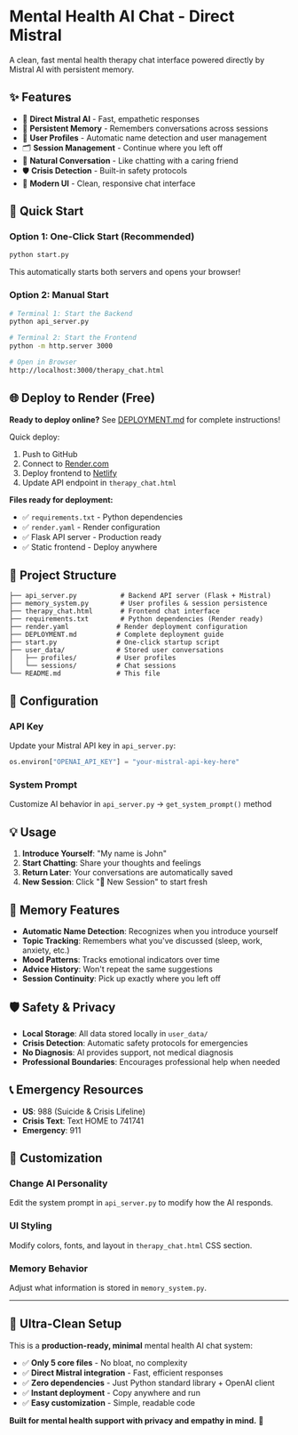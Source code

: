 # Mental Health AI Chat - Direct Mistral

A clean, fast mental health therapy chat interface powered directly by Mistral AI with persistent memory.

## ✨ Features

- 🧠 **Direct Mistral AI** - Fast, empathetic responses
- 💾 **Persistent Memory** - Remembers conversations across sessions
- 👤 **User Profiles** - Automatic name detection and user management
- 🗂️ **Session Management** - Continue where you left off
- 💬 **Natural Conversation** - Like chatting with a caring friend
- 🛡️ **Crisis Detection** - Built-in safety protocols
- 📱 **Modern UI** - Clean, responsive chat interface

## 🚀 Quick Start

### Option 1: One-Click Start (Recommended)
```bash
python start.py
```
This automatically starts both servers and opens your browser!

### Option 2: Manual Start
```bash
# Terminal 1: Start the Backend
python api_server.py

# Terminal 2: Start the Frontend
python -m http.server 3000

# Open in Browser
http://localhost:3000/therapy_chat.html
```

## 🌐 Deploy to Render (Free)

**Ready to deploy online?** See [DEPLOYMENT.md](DEPLOYMENT.md) for complete instructions!

Quick deploy:
1. Push to GitHub
2. Connect to [Render.com](https://render.com) 
3. Deploy frontend to [Netlify](https://netlify.com)
4. Update API endpoint in `therapy_chat.html`

**Files ready for deployment:**
- ✅ `requirements.txt` - Python dependencies
- ✅ `render.yaml` - Render configuration  
- ✅ Flask API server - Production ready
- ✅ Static frontend - Deploy anywhere

## 📁 Project Structure

```
├── api_server.py           # Backend API server (Flask + Mistral)
├── memory_system.py        # User profiles & session persistence  
├── therapy_chat.html       # Frontend chat interface
├── requirements.txt        # Python dependencies (Render ready)
├── render.yaml            # Render deployment configuration
├── DEPLOYMENT.md          # Complete deployment guide
├── start.py               # One-click startup script
├── user_data/             # Stored user conversations
│   ├── profiles/          # User profiles
│   └── sessions/          # Chat sessions
└── README.md              # This file
```

## 🔧 Configuration

### API Key
Update your Mistral API key in `api_server.py`:
```python
os.environ["OPENAI_API_KEY"] = "your-mistral-api-key-here"
```

### System Prompt
Customize AI behavior in `api_server.py` → `get_system_prompt()` method

## 💡 Usage

1. **Introduce Yourself**: "My name is John"
2. **Start Chatting**: Share your thoughts and feelings
3. **Return Later**: Your conversations are automatically saved
4. **New Session**: Click "🔄 New Session" to start fresh

## 🎯 Memory Features

- **Automatic Name Detection**: Recognizes when you introduce yourself
- **Topic Tracking**: Remembers what you've discussed (sleep, work, anxiety, etc.)
- **Mood Patterns**: Tracks emotional indicators over time
- **Advice History**: Won't repeat the same suggestions
- **Session Continuity**: Pick up exactly where you left off

## 🛡️ Safety & Privacy

- **Local Storage**: All data stored locally in `user_data/`
- **Crisis Detection**: Automatic safety protocols for emergencies
- **No Diagnosis**: AI provides support, not medical diagnosis
- **Professional Boundaries**: Encourages professional help when needed

## 📞 Emergency Resources

- **US**: 988 (Suicide & Crisis Lifeline)
- **Crisis Text**: Text HOME to 741741
- **Emergency**: 911

## 🎨 Customization

### Change AI Personality
Edit the system prompt in `api_server.py` to modify how the AI responds.

### UI Styling
Modify colors, fonts, and layout in `therapy_chat.html` CSS section.

### Memory Behavior
Adjust what information is stored in `memory_system.py`.

---

## 🎊 **Ultra-Clean Setup**

This is a **production-ready, minimal** mental health AI chat system:
- ✅ **Only 5 core files** - No bloat, no complexity
- ✅ **Direct Mistral integration** - Fast, efficient responses  
- ✅ **Zero dependencies** - Just Python standard library + OpenAI client
- ✅ **Instant deployment** - Copy anywhere and run
- ✅ **Easy customization** - Simple, readable code

**Built for mental health support with privacy and empathy in mind.** 💚